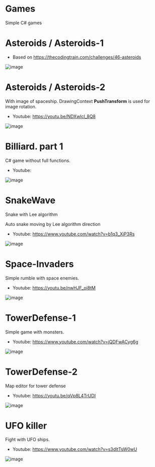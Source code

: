 # Games
Simple C# games

# Asteroids / Asteroids-1

- Based on https://thecodingtrain.com/challenges/46-asteroids

![image](https://github.com/tltrus/GAMES/assets/77125487/c7c8b9ad-d78f-4879-89ff-fda81a32bf59)

# Asteroids / Asteroids-2

With image of spaceship. DrawingContext **PushTransform** is used for image rotation.

- Youtube: https://youtu.be/NDXwIcl_8Q8

![image](https://github.com/tltrus/GAMES/assets/77125487/b2ccda51-f23e-4bc2-a9a4-6bbdee7adf2f)


# Billiard. part 1

C# game without full functions. 

- Youtube: 

![image](https://github.com/user-attachments/assets/aee7f7f7-7846-42db-976d-483ca15234d2)


# SnakeWave
Snake with Lee algorithm

Auto snake moving by Lee algorithm direction
- Youtube: https://www.youtube.com/watch?v=b1q3_XjP3Rs

![image](https://user-images.githubusercontent.com/77125487/198890289-f1a6e8b2-8e36-4fd5-966f-bb31582fba13.png)


# Space-Invaders
Simple rumble with space enemies.
- Youtube: https://youtu.be/nwHJF_oi8tM

![image](https://github.com/tltrus/GAMES/assets/77125487/28dc4467-f309-4b79-8e48-619315232342)


# TowerDefense-1
Simple game with monsters.
- Youtube: https://www.youtube.com/watch?v=jQDFwACyg6g

![image](https://github.com/tltrus/GAMES/assets/77125487/ca94a420-5494-4b1c-a3be-2b5a142da07c)

# TowerDefense-2
Map editor for tower defense
- Youtube: https://youtu.be/qVp8L4TrUDI

![image](https://github.com/tltrus/GAMES/assets/77125487/3cc67462-61fc-4fa5-90fb-8093681cba2b)


# UFO killer
Fight with UFO ships.
- Youtube: https://www.youtube.com/watch?v=s3dItTsW0wU

![image](https://github.com/tltrus/GAMES/assets/77125487/7bcd1b35-5540-4a4b-84d4-125aed676b8b)
